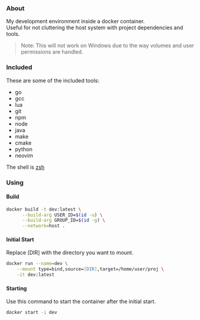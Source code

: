 ### About

My development environment inside a docker container.<br>
Useful for not cluttering the host system with project dependencies and tools.<br>
> Note: This will not work on Windows due to the way volumes and user permissions are handled.

### Included

These are some of the included tools:

- go
- gcc
- lua
- git
- npm
- node
- java
- make
- cmake
- python
- neovim

The shell is [zsh](https://en.wikipedia.org/wiki/Z_shell)<br>

### Using

#### Build
```zsh
docker build -t dev:latest \
      --build-arg USER_ID=$(id -u) \
      --build-arg GROUP_ID=$(id -g) \
      --network=host .
```

#### Initial Start

Replace [DIR] with the directory you want to mount.
```zsh
docker run --name=dev \
    --mount type=bind,source=[DIR],target=/home/user/proj \
    -it dev:latest
```

#### Starting

Use this command to start the container after the initial start.
```zsh
docker start -i dev
```

